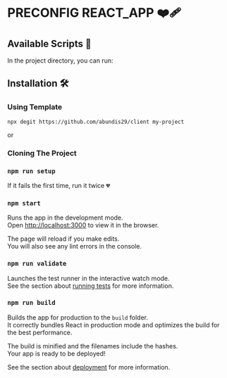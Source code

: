 # PRECONFIG REACT_APP ❤️‍🩹

## Available Scripts 📝

In the project directory, you can run:

## Installation 🛠

### Using Template

 `npx degit https://github.com/abundis29/client my-project`

or

### Cloning The Project

### `npm run setup`

If it fails the first time, run it twice 💔

### `npm start`

Runs the app in the development mode.\
Open [http://localhost:3000](http://localhost:3000) to view it in the browser.

The page will reload if you make edits.\
You will also see any lint errors in the console.

### `npm run validate`

Launches the test runner in the interactive watch mode.\
See the section about [running tests](https://facebook.github.io/create-react-app/docs/running-tests) for more information.

### `npm run build`

Builds the app for production to the `build` folder.\
It correctly bundles React in production mode and optimizes the build for the best performance.

The build is minified and the filenames include the hashes.\
Your app is ready to be deployed!

See the section about [deployment](https://facebook.github.io/create-react-app/docs/deployment) for more information.
